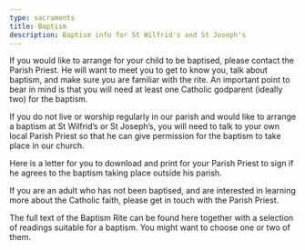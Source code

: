 ```yaml
---
type: sacraments
title: Baptism
description: Baptism info for St Wilfrid's and St Joseph's
---
```

If you would like to arrange for your child to be baptised, please contact the Parish Priest. He will want to meet you to get to know you, talk about baptism, and make sure you are familiar with the rite. An important point to bear in mind is that you will need at least one Catholic godparent (ideally two) for the baptism.

If you do not live or worship regularly in our parish and would like to arrange a baptism at St Wilfrid’s or St Joseph’s, you will need to talk to your own local Parish Priest so that he can give permission for the baptism to take place in our church.

Here is a letter for you to download and print for your Parish Priest to sign if he agrees to the baptism taking place outside his parish.

If you are an adult who has not been baptised, and are interested in learning more about the Catholic faith, please get in touch with the Parish Priest.

The full text of the Baptism Rite can be found here together with a selection of readings suitable for a baptism. You might want to choose one or two of them.
